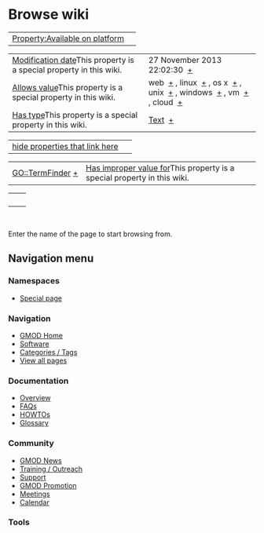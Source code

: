 



<span id="top"></span>




# <span dir="auto">Browse wiki</span>






|  |  |
|----|----|
| [Property:Available on platform](/wiki/Property%3AAvailable_on_platform "Property:Available on platform") |  |

|  |  |
|----|----|
| <span class="smw-highlighter" data-type="1" state="inline" data-title="Property"><span class="smwbuiltin">[Modification date](/wiki/Property:Modification_date "Property:Modification date")</span><span class="smwttcontent">This property is a special property in this wiki.</span></span> | <span class="smwb-value">27 November 2013 22:02:30  <span class="smwsearch">[+](/wiki/Special%3ASearchByProperty/Modification-20date/27-20November-202013-2022:02:30 "Special%3ASearchByProperty/Modification-20date/27-20November-202013-2022:02:30")</span></span> |
| <span class="smw-highlighter" data-type="1" state="inline" data-title="Property"><span class="smwbuiltin">[Allows value](/wiki/Property%3AAllows_value "Property:Allows value")</span><span class="smwttcontent">This property is a special property in this wiki.</span></span> | <span class="smwb-value">web  <span class="smwsearch">[+](/wiki/Special%3ASearchByProperty/Allows-20value/web "Special%3ASearchByProperty/Allows-20value/web")</span></span> , <span class="smwb-value">linux  <span class="smwsearch">[+](/wiki/Special%3ASearchByProperty/Allows-20value/linux "Special%3ASearchByProperty/Allows-20value/linux")</span></span> , <span class="smwb-value">os x  <span class="smwsearch">[+](/wiki/Special%3ASearchByProperty/Allows-20value/os-20x "Special%3ASearchByProperty/Allows-20value/os-20x")</span></span> , <span class="smwb-value">unix  <span class="smwsearch">[+](/wiki/Special%3ASearchByProperty/Allows-20value/unix "Special%3ASearchByProperty/Allows-20value/unix")</span></span> , <span class="smwb-value">windows  <span class="smwsearch">[+](/wiki/Special%3ASearchByProperty/Allows-20value/windows "Special%3ASearchByProperty/Allows-20value/windows")</span></span> , <span class="smwb-value">vm  <span class="smwsearch">[+](/wiki/Special%3ASearchByProperty/Allows-20value/vm "Special%3ASearchByProperty/Allows-20value/vm")</span></span> , <span class="smwb-value">cloud  <span class="smwsearch">[+](/wiki/Special%3ASearchByProperty/Allows-20value/cloud "Special%3ASearchByProperty/Allows-20value/cloud")</span></span> |
| <span class="smw-highlighter" data-type="1" state="inline" data-title="Property"><span class="smwbuiltin">[Has type](/wiki/Property%3AHas_type "Property:Has type")</span><span class="smwttcontent">This property is a special property in this wiki.</span></span> | <span class="smwb-value">[Text](/wiki/Special%3ATypes/Text "Special%3ATypes/Text")  <span class="smwsearch">[+](/wiki/Special%3ASearchByProperty/Has-20type/Text "Special%3ASearchByProperty/Has-20type/Text")</span></span> |

<span id="smw_browse_incoming"></span>

|  |  |
|----|----|
| [hide properties that link here](/mediawiki/index.php?title=Special:Browse&offset=0&dir=out&article=Property%3AAvailable+on+platform)  |  |

|  |  |
|----|----|
| <span class="smwb-ivalue">[GO::TermFinder](/wiki/GO::TermFinder "GO::TermFinder") <span class="smwbrowse">[+](/wiki/Special%3ABrowse/GO%3A%3ATermFinder "Special%3ABrowse/GO%3A%3ATermFinder")</span></span> | <span class="smw-highlighter" data-type="1" state="inline" data-title="Property"><span class="smwbuiltin">[Has improper value for](/wiki/Property:Has_improper_value_for "Property:Has improper value for")</span><span class="smwttcontent">This property is a special property in this wiki.</span></span> |

|     |     |
|-----|-----|
|     |     |

 

Enter the name of the page to start browsing from.  








## Navigation menu



### Namespaces

- <span id="ca-nstab-special">[Special
  page](/wiki/Special%3ABrowse/Property%3AAvailable-20on-20platform "This is a special page, you cannot edit the page itself")</span>






### Navigation



- <span id="n-GMOD-Home">[GMOD Home](/wiki/Main_Page)</span>
- <span id="n-Software">[Software](/wiki/GMOD_Components)</span>
- <span id="n-Categories-.2F-Tags">[Categories /
  Tags](/wiki/Categories)</span>
- <span id="n-View-all-pages">[View all
  pages](/wiki/Special:AllPages)</span>




### Documentation



- <span id="n-Overview">[Overview](/wiki/Overview)</span>
- <span id="n-FAQs">[FAQs](/wiki/Category%3AFAQ)</span>
- <span id="n-HOWTOs">[HOWTOs](/wiki/Category%3AHOWTO)</span>
- <span id="n-Glossary">[Glossary](/wiki/Glossary)</span>




### Community



- <span id="n-GMOD-News">[GMOD News](/wiki/GMOD_News)</span>
- <span id="n-Training-.2F-Outreach">[Training /
  Outreach](/wiki/Training_and_Outreach)</span>
- <span id="n-Support">[Support](/wiki/Support)</span>
- <span id="n-GMOD-Promotion">[GMOD
  Promotion](/wiki/GMOD_Promotion)</span>
- <span id="n-Meetings">[Meetings](/wiki/Meetings)</span>
- <span id="n-Calendar">[Calendar](/wiki/Calendar)</span>




### Tools












<!-- -->




